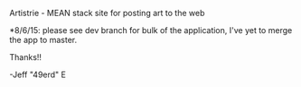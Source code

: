 Artistrie - MEAN stack site for posting art to the web

*8/6/15: please see dev branch for bulk of the application, I've yet to merge the app to master.

Thanks!!

-Jeff "49erd" E
